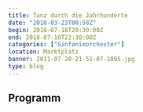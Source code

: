 ```yaml
---
title: Tanz durch die Jahrhunderte
date: "2018-03-23T00:58Z"
begin: 2018-07-18T20:30:00Z
end: 2018-07-18T22:30:00Z
categories: ["Sinfonieorchester"]
location: Marktplatz
banner: 2011-07-20-21-51-07-1895.jpg
type: blog
---
```

## Programm

